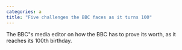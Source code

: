 ```yaml
---
categories: a
title: "Five challenges the BBC faces as it turns 100"
---
```

The BBC"s media editor on how the BBC has to prove its worth, as it reaches its 100th birthday.